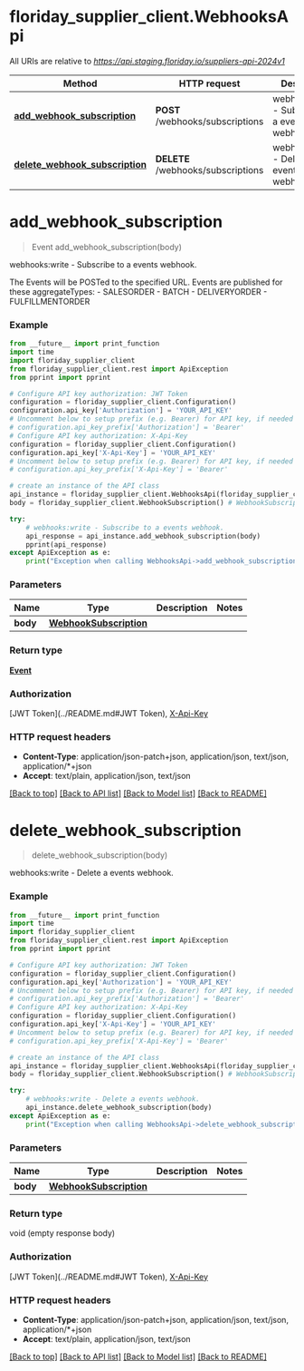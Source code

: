 # floriday_supplier_client.WebhooksApi

All URIs are relative to *https://api.staging.floriday.io/suppliers-api-2024v1*

Method | HTTP request | Description
------------- | ------------- | -------------
[**add_webhook_subscription**](WebhooksApi.md#add_webhook_subscription) | **POST** /webhooks/subscriptions | webhooks:write - Subscribe to a events webhook.
[**delete_webhook_subscription**](WebhooksApi.md#delete_webhook_subscription) | **DELETE** /webhooks/subscriptions | webhooks:write - Delete a events webhook.

# **add_webhook_subscription**
> Event add_webhook_subscription(body)

webhooks:write - Subscribe to a events webhook.

The Events will be POSTed to the specified URL.                             Events are published for these aggregateTypes:                             - SALESORDER                             - BATCH                             - DELIVERYORDER                             - FULFILLMENTORDER

### Example
```python
from __future__ import print_function
import time
import floriday_supplier_client
from floriday_supplier_client.rest import ApiException
from pprint import pprint

# Configure API key authorization: JWT Token
configuration = floriday_supplier_client.Configuration()
configuration.api_key['Authorization'] = 'YOUR_API_KEY'
# Uncomment below to setup prefix (e.g. Bearer) for API key, if needed
# configuration.api_key_prefix['Authorization'] = 'Bearer'
# Configure API key authorization: X-Api-Key
configuration = floriday_supplier_client.Configuration()
configuration.api_key['X-Api-Key'] = 'YOUR_API_KEY'
# Uncomment below to setup prefix (e.g. Bearer) for API key, if needed
# configuration.api_key_prefix['X-Api-Key'] = 'Bearer'

# create an instance of the API class
api_instance = floriday_supplier_client.WebhooksApi(floriday_supplier_client.ApiClient(configuration))
body = floriday_supplier_client.WebhookSubscription() # WebhookSubscription | 

try:
    # webhooks:write - Subscribe to a events webhook.
    api_response = api_instance.add_webhook_subscription(body)
    pprint(api_response)
except ApiException as e:
    print("Exception when calling WebhooksApi->add_webhook_subscription: %s\n" % e)
```

### Parameters

Name | Type | Description  | Notes
------------- | ------------- | ------------- | -------------
 **body** | [**WebhookSubscription**](WebhookSubscription.md)|  | 

### Return type

[**Event**](Event.md)

### Authorization

[JWT Token](../README.md#JWT Token), [X-Api-Key](../README.md#X-Api-Key)

### HTTP request headers

 - **Content-Type**: application/json-patch+json, application/json, text/json, application/*+json
 - **Accept**: text/plain, application/json, text/json

[[Back to top]](#) [[Back to API list]](../README.md#documentation-for-api-endpoints) [[Back to Model list]](../README.md#documentation-for-models) [[Back to README]](../README.md)

# **delete_webhook_subscription**
> delete_webhook_subscription(body)

webhooks:write - Delete a events webhook.

### Example
```python
from __future__ import print_function
import time
import floriday_supplier_client
from floriday_supplier_client.rest import ApiException
from pprint import pprint

# Configure API key authorization: JWT Token
configuration = floriday_supplier_client.Configuration()
configuration.api_key['Authorization'] = 'YOUR_API_KEY'
# Uncomment below to setup prefix (e.g. Bearer) for API key, if needed
# configuration.api_key_prefix['Authorization'] = 'Bearer'
# Configure API key authorization: X-Api-Key
configuration = floriday_supplier_client.Configuration()
configuration.api_key['X-Api-Key'] = 'YOUR_API_KEY'
# Uncomment below to setup prefix (e.g. Bearer) for API key, if needed
# configuration.api_key_prefix['X-Api-Key'] = 'Bearer'

# create an instance of the API class
api_instance = floriday_supplier_client.WebhooksApi(floriday_supplier_client.ApiClient(configuration))
body = floriday_supplier_client.WebhookSubscription() # WebhookSubscription | 

try:
    # webhooks:write - Delete a events webhook.
    api_instance.delete_webhook_subscription(body)
except ApiException as e:
    print("Exception when calling WebhooksApi->delete_webhook_subscription: %s\n" % e)
```

### Parameters

Name | Type | Description  | Notes
------------- | ------------- | ------------- | -------------
 **body** | [**WebhookSubscription**](WebhookSubscription.md)|  | 

### Return type

void (empty response body)

### Authorization

[JWT Token](../README.md#JWT Token), [X-Api-Key](../README.md#X-Api-Key)

### HTTP request headers

 - **Content-Type**: application/json-patch+json, application/json, text/json, application/*+json
 - **Accept**: text/plain, application/json, text/json

[[Back to top]](#) [[Back to API list]](../README.md#documentation-for-api-endpoints) [[Back to Model list]](../README.md#documentation-for-models) [[Back to README]](../README.md)

